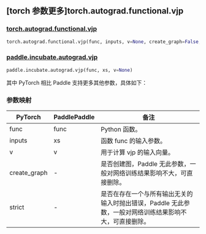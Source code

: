 ## [torch 参数更多]torch.autograd.functional.vjp

### [torch.autograd.functional.vjp](https://pytorch.org/docs/1.13/generated/torch.autograd.functional.vjp.html#torch.autograd.functional.vjp)

```python
torch.autograd.functional.vjp(func, inputs, v=None, create_graph=False, strict=False)
```

### [paddle.incubate.autograd.vjp](https://www.paddlepaddle.org.cn/documentation/docs/zh/api/paddle/incubate/autograd/vjp_cn.html)

```python
paddle.incubate.autograd.vjp(func, xs, v=None)
```

其中 PyTorch 相比 Paddle 支持更多其他参数，具体如下：

### 参数映射

| PyTorch      | PaddlePaddle | 备注                                                         |
| ------------ | ------------ | ------------------------------------------------------------ |
| func         | func         | Python 函数。                                                |
| inputs       | xs           | 函数 func 的输入参数。                                       |
| v            | v            | 用于计算 vjp 的输入向量。                                    |
| create_graph | -            | 是否创建图，Paddle 无此参数，一般对网络训练结果影响不大，可直接删除。 |
| strict       | -            | 是否在存在一个与所有输出无关的输入时抛出错误，Paddle 无此参数，一般对网络训练结果影响不大，可直接删除。 |
